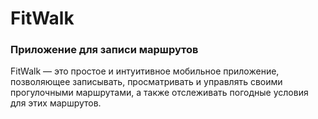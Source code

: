 <h1>FitWalk</h1>
<h3>Приложение для записи маршрутов  </h3>
FitWalk — это простое и интуитивное мобильное приложение, позволяющее записывать, просматривать и управлять своими прогулочными маршрутами, а также отслеживать погодные условия для этих маршрутов.
